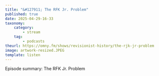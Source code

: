```yaml
---
title: "&#127911; The RFK Jr. Problem"
published: true
date: 2025-04-29-16-33
taxonomy:
    category:
        - stream
    tag:
        - podcasts
theurl: https://omny.fm/shows/revisionist-history/the-rjk-jr-problem
image: artwork-resized.JPEG
template: listen
---
```


Episode summary: The RFK Jr. Problem
